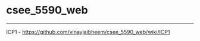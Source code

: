 # csee_5590_web
-------------------------
ICP1 - https://github.com/vinayjaibheem/csee_5590_web/wiki/ICP1